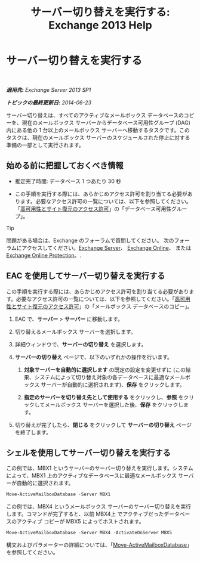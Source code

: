﻿---
title: 'サーバー切り替えを実行する: Exchange 2013 Help'
TOCTitle: サーバー切り替えを実行する
ms:assetid: ffcefd56-b0a0-4229-9011-fff4197b7c74
ms:mtpsurl: https://technet.microsoft.com/ja-jp/library/Dd298187(v=EXCHG.150)
ms:contentKeyID: 62523726
ms.date: 05/23/2018
mtps_version: v=EXCHG.150
ms.translationtype: MT
---

# サーバー切り替えを実行する

 

_**適用先:** Exchange Server 2013 SP1_

_**トピックの最終更新日:** 2014-06-23_

サーバー切り替えは、すべてのアクティブなメールボックス データベースのコピーを、現在のメールボックス サーバーからデータベース可用性グループ (DAG) 内にある他の 1 台以上のメールボックス サーバーへ移動するタスクです。このタスクは、現在のメールボックス サーバーのスケジュールされた停止に対する準備の一部として実行されます。

## 始める前に把握しておくべき情報

  - 推定完了時間: データベース 1 つあたり 30 秒

  - この手順を実行する際には、あらかじめアクセス許可を割り当てる必要があります。必要なアクセス許可の一覧については、以下を参照してください。「[高可用性とサイト復元のアクセス許可](high-availability-and-site-resilience-permissions-exchange-2013-help.md)」の「データベース可用性グループ」。


> [!TIP]
> 問題がある場合は、Exchange のフォーラムで質問してください。 次のフォーラムにアクセスしてください。<A href="https://go.microsoft.com/fwlink/p/?linkid=60612">Exchange Server</A>、 <A href="https://go.microsoft.com/fwlink/p/?linkid=267542">Exchange Online</A>、 または <A href="https://go.microsoft.com/fwlink/p/?linkid=285351">Exchange Online Protection</A>。.



## EAC を使用してサーバー切り替えを実行する

この手順を実行する際には、あらかじめアクセス許可を割り当てる必要があります。必要なアクセス許可の一覧については、以下を参照してください。「[高可用性とサイト復元のアクセス許可](high-availability-and-site-resilience-permissions-exchange-2013-help.md)」の「メールボックス データベースのコピー」。

1.  EAC で、<strong>サーバー</strong> \> <strong>サーバー</strong> に移動します。

2.  切り替えるメールボックス サーバーを選択します。

3.  詳細ウィンドウで、<strong>サーバーの切り替え</strong> を選択します。

4.  <strong>サーバーの切り替え</strong> ページで、以下のいずれかの操作を行います。
    
    1.  <strong>対象サーバーを自動的に選択します</strong> の既定の設定を変更せずに (この結果、システムによって切り替え対象の各データベースに最適なメールボックス サーバーが自動的に選択されます)、<strong>保存</strong> をクリックします。
    
    2.  <strong>指定のサーバーを切り替え先として使用する</strong> をクリックし、<strong>参照</strong> をクリックしてメールボックス サーバーを選択した後、<strong>保存</strong> をクリックします。

5.  切り替えが完了したら、<strong>閉じる</strong> をクリックして <strong>サーバーの切り替え</strong> ページを終了します。

## シェルを使用してサーバー切り替えを実行する

この例では、MBX1 というサーバーのサーバー切り替えを実行します。システムによって、MBX1 上のアクティブなデータベースに最適なメールボックス サーバーが自動的に選択されます。

```powershell
Move-ActiveMailboxDatabase -Server MBX1
```

この例では、MBX4 というメールボックス サーバーのサーバー切り替えを実行します。コマンドが完了すると、以前 MBX4上 でアクティブだったデータベースのアクティブ コピーが MBX5 によってホストされます。

```powershell
Move-ActiveMailboxDatabase -Server MBX4 -ActivateOnServer MBX5
```

構文およびパラメーターの詳細については、「[Move-ActiveMailboxDatabase](https://technet.microsoft.com/ja-jp/library/dd298068\(v=exchg.150\))」を参照してください。

